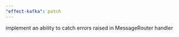 ```yaml
---
"effect-kafka": patch
---
```


implement an ability to catch errors raised in MessageRouter handler
